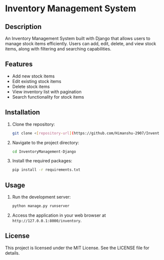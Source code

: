 # Inventory Management System

## Description
An Inventory Management System built with Django that allows users to manage stock items efficiently. Users can add, edit, delete, and view stock items, along with filtering and searching capabilities.

## Features
- Add new stock items
- Edit existing stock items
- Delete stock items
- View inventory list with pagination
- Search functionality for stock items

## Installation
1. Clone the repository:
   ```bash
   git clone <[repository-url](https://github.com/Himanshu-2907/Inventory-Management-System.git)>
   ```
2. Navigate to the project directory:
   ```bash
   cd InventoryManagement-Django
   ```
3. Install the required packages:
   ```bash
   pip install -r requirements.txt
   ```

## Usage
1. Run the development server:
   ```bash
   python manage.py runserver
   ```
2. Access the application in your web browser at `http://127.0.0.1:8000/inventory`.

## License
This project is licensed under the MIT License. See the LICENSE file for details.
